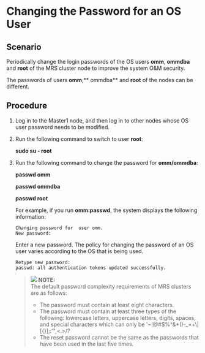# Changing the Password for an OS User<a name="EN-US_TOPIC_0221415054"></a>

## Scenario<a name="section15950303103032"></a>

Periodically change the login passwords of the OS users  **omm**,  **ommdba**  and  **root**  of the MRS cluster node to improve the system O&M security.

The passwords of users  **omm**,** ommdba**  and  **root**  of the nodes can be different.

## Procedure<a name="section26299005103047"></a>

1.  Log in to the Master1 node, and then log in to other nodes whose OS user password needs to be modified.
2.  Run the following command to switch to user  **root**:

    **sudo su - root**

3.  Run the following command to change the password for  **omm/ommdba**:

    **passwd omm**

    **passwd ommdba**

    **passwd root**

    For example, if you run  **omm:passwd**, the system displays the following information:

    ```
    Changing password for  user omm.
    New password:
    ```

    Enter a new password. The policy for changing the password of an OS user varies according to the OS that is being used.

    ```
    Retype new password:
    passwd: all authentication tokens updated successfully.
    ```

    >![](/images/icon-note.gif) **NOTE:**   
    >The default password complexity requirements of MRS clusters are as follows:  
    >-   The password must contain at least eight characters.  
    >-   The password must contain at least three types of the following: lowercase letters, uppercase letters, digits, spaces, and special characters which can only be '\~!@\#$%^&\*\(\)-\_=+\\|\[\{\}\];:'",<.\>/?  
    >-   The reset password cannot be the same as the passwords that have been used in the last five times.  


